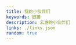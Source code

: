 ```yaml
---
title: 我的小伙伴们
keywords: 链接
description: 云游的小伙伴们
links: ./links.json
random: true
---
```


<YunLinks :links="frontmatter.links" :random="frontmatter.random" />

